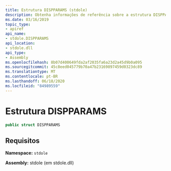 ```yaml
---
title: Estrutura DISPPARAMS (stdole)
description: Obtenha informações de referência sobre a estrutura DISPPARAMS no .NET. A estrutura está no namespace stdole e no assembly stdole.
ms.date: 03/16/2019
topic_type:
- apiref
api_name:
- stdole.DISPPARAMS
api_location:
- stdole.dll
api_type:
- Assembly
ms.openlocfilehash: 8b07d400649fda2af2035fa6a23d2a45d9b0a095
ms.sourcegitcommit: 45c8eed045779b70a47b23169897459d0323dc89
ms.translationtype: MT
ms.contentlocale: pt-BR
ms.lasthandoff: 06/18/2020
ms.locfileid: "84989559"
---
```

# <a name="dispparams-structure"></a>Estrutura DISPPARAMS

```csharp
public struct DISPPARAMS
```

## <a name="requirements"></a>Requisitos

**Namespace:** `stdole`

**Assembly:** stdole (em stdole.dll)
